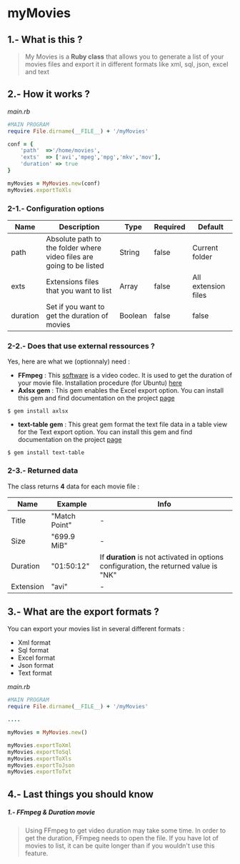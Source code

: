 myMovies
========

## 1.- What is this ?
> My Movies is a **Ruby class** that allows you to generate a list of your movies files and export it in different formats 
like xml, sql, json, excel and text

## 2.- How it works ?
*main.rb*
```ruby
#MAIN PROGRAM
require File.dirname(__FILE__) + '/myMovies'

conf = {
	'path' 	=>'/home/movies',
	'exts' 	=> ['avi','mpeg','mpg','mkv','mov'],
	'duration' => true
}

myMovies = MyMovies.new(conf)
myMovies.exportToXls
```

### 2-1.- Configuration options
| Name      | Description           | Type | Required  | Default |
| --------- | ------------- | ----- | ----- | ----- |
|path      |Absolute path to the folder where video files are going to be listed |String |false  | Current folder  |
|exts      |Extensions files that you want to list |Array |false |All extension files |
|duration  |Set if you want to get the duration of movies |Boolean |false |false |

### 2-2.- Does that use external ressources ?
Yes, here are what we (optionnaly) need :
* **FFmpeg** : This [software](http://www.ffmpeg.org/) is a video codec. It is used to get the duration of your movie file.
Installation procedure (for Ubuntu) [here](http://doc.ubuntu-fr.org/ffmpeg)
* **Axlsx gem** : This gem enables the Excel export option. You can install this gem and find documentation on the project [page](https://github.com/randym/axlsx)

```
$ gem install axlsx
```
* **text-table gem** : This great gem format the text file data in a table view for the Text export option. You can install this gem and find documentation on the project [page](https://github.com/aptinio/text-table)

```
$ gem install text-table
```

### 2-3.- Returned data

The class returns **4** data for each movie file :

| Name      | Example  | Info |
| --------- | -------- | ---- |
|Title      |"Match Point"|-|
|Size       |"699.9 MiB" |-|
|Duration   |"01:50:12" |If **duration** is not activated in options configuration, the returned value is "NK"|
|Extension  |"avi" |-|

## 3.- What are the export formats ?

You can export your movies list in several different formats : 
* Xml format
* Sql format
* Excel format
* Json format
* Text format

*main.rb*
```ruby
#MAIN PROGRAM
require File.dirname(__FILE__) + '/myMovies'

....

myMovies = MyMovies.new()

myMovies.exportToXml
myMovies.exportToSql
myMovies.exportToXls
myMovies.exportToJson
myMovies.exportToTxt
```

## 4.- Last things you should know
##### 1.- FFmpeg & Duration movie
> Using FFmpeg to get video duration may take some time. In order to get the duration, FFmpeg needs to open the file. If 
you have lot of movies to list, it can be quite longer than if you wouldn't use this feature.
